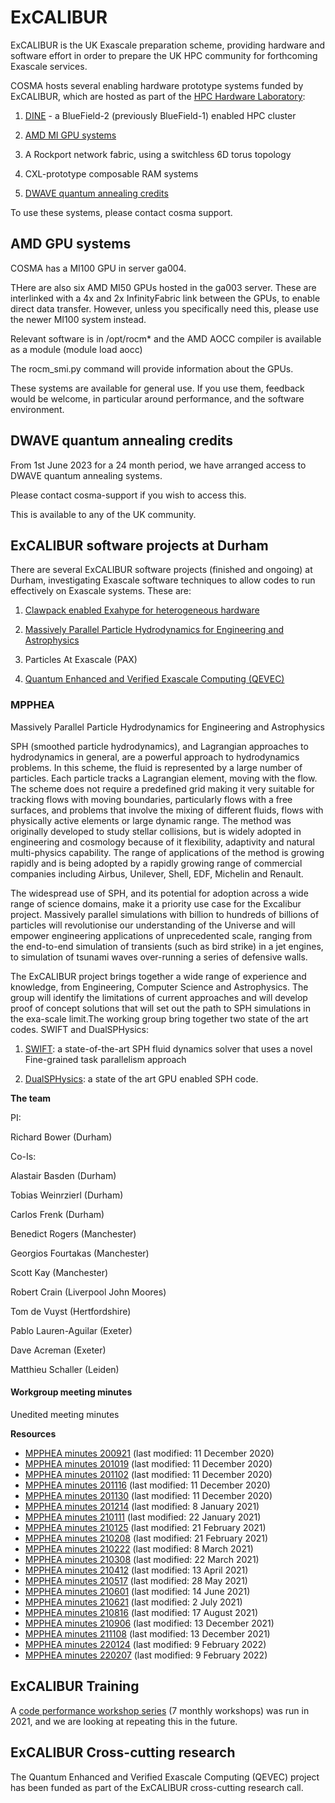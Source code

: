 # ExCALIBUR

ExCALIBUR is the UK Exascale preparation scheme, providing hardware and software effort in order to prepare the UK HPC community for forthcoming Exascale services.

COSMA hosts several enabling hardware prototype systems funded by ExCALIBUR, which are hosted as part of the [HPC Hardware Laboratory](hardwarelab.html):

1. [DINE](facilities.md#dine) - a BlueField-2 (previously BlueField-1) enabled HPC cluster

2. [AMD MI GPU systems](excalibur.md#amd-gpu-systems)

3. A Rockport network fabric, using a switchless 6D torus topology

4. CXL-prototype composable RAM systems

5. [DWAVE quantum annealing credits]()

To use these systems, please contact cosma support.

## AMD GPU systems

COSMA has a MI100 GPU in server ga004.

THere are also six AMD MI50 GPUs hosted in the ga003 server. These are interlinked with a 4x and 2x InfinityFabric link between the GPUs, to enable direct data transfer. However, unless you specifically need this, please use the newer MI100 system instead.

Relevant software is in /opt/rocm* and the AMD AOCC compiler is available as a module (module load aocc)

The rocm_smi.py command will provide information about the GPUs.

These systems are available for general use. If you use them, feedback would be welcome, in particular around performance, and the software environment.

## DWAVE quantum annealing credits

From 1st June 2023 for a 24 month period, we have arranged access to DWAVE quantum annealing systems.

Please contact cosma-support if you wish to access this.

This is available to any of the UK community.

## ExCALIBUR software projects at Durham

There are several ExCALIBUR software projects (finished and ongoing) at Durham, investigating Exascale software techniques to allow codes to run effectively on Exascale systems. These are:

1. [Clawpack enabled Exahype for heterogeneous hardware](https://tobiasweinzierl.webspace.durham.ac.uk/software/peano/projects/exaclaw-clawpack-enabled-exahype-for-heterogeneous-hardware/)

2. [Massively Parallel Particle Hydrodynamics for Engineering and Astrophysics](excalibur.md#mpphea)

3. Particles At Exascale (PAX)

4. [Quantum Enhanced and Verified Exascale Computing (QEVEC)](https://excalibur.ac.uk/projects/qevec/)

### MPPHEA

Massively Parallel Particle Hydrodynamics for Engineering and Astrophysics

SPH (smoothed particle hydrodynamics), and Lagrangian approaches to hydrodynamics in general, are a powerful approach to hydrodynamics problems. In this scheme, the fluid is represented by a large number of particles. Each particle tracks a Lagrangian element, moving with the flow. The scheme does not require a predefined grid making it very suitable for tracking flows with moving boundaries, particularly flows with a free surfaces, and problems that involve the mixing of different fluids, flows with physically active elements or large dynamic range. The method was originally developed to study stellar collisions, but is widely adopted in engineering and cosmology because of it flexibility, adaptivity and natural multi-physics capability. The range of applications of the method is growing rapidly and is being adopted by a rapidly growing range of commercial companies including Airbus, Unilever, Shell, EDF, Michelin and Renault.

The widespread use of SPH, and its potential for adoption across a wide range of science domains, make it a priority use case for the Excalibur project. Massively parallel simulations with billion to hundreds of billions of particles will revolutionise our understanding of the Universe and will empower engineering applications of unprecedented scale, ranging from the end-to-end simulation of transients (such as bird strike) in a jet engines, to simulation of tsunami waves over-running a series of defensive walls.

The ExCALIBUR project brings together a wide range of experience and knowledge, from Engineering, Computer Science and Astrophysics. The group will identify the limitations of current approaches and will develop proof of concept solutions that will set out the path to SPH simulations in the exa-scale limit.The working group bring together two state of the art codes. SWIFT and DualSPHysics:

1. [SWIFT](https://swift.strw.leidenuniv.nl): a state-of-the-art SPH fluid dynamics solver that uses a novel Fine-grained task parallelism approach

2. [DualSPHysics](https://dual.sphysics.org): a state of the art GPU enabled SPH code.

__The team__

PI:

Richard Bower (Durham)

Co-Is:

Alastair Basden (Durham)

Tobias Weinrzierl (Durham)

Carlos Frenk (Durham)

Benedict Rogers (Manchester)

Georgios Fourtakas (Manchester)

Scott Kay (Manchester)

Robert Crain (Liverpool John Moores)

Tom de Vuyst (Hertfordshire)

Pablo Lauren-Aguilar (Exeter)

Dave Acreman (Exeter)

Matthieu Schaller (Leiden)

#### Workgroup meeting minutes

Unedited meeting minutes

__Resources__

- [MPPHEA minutes 200921](minutes/minutes200921_software.txt) (last modified: 11 December 2020)
- [MPPHEA minutes 201019](minutes/minutes201019_software.txt) (last modified: 11 December 2020)
- [MPPHEA minutes 201102](minutes/minutes201102_software.txt) (last modified: 11 December 2020)
- [MPPHEA minutes 201116](minutes/minutes201116_software.txt) (last modified: 11 December 2020)
- [MPPHEA minutes 201130](minutes/minutes201130_software.txt) (last modified: 11 December 2020)
- [MPPHEA minutes 201214](minutes/minutes201214_software.txt) (last modified: 8 January 2021)
- [MPPHEA minutes 210111](minutes/minutes210111_software.txt) (last modified: 22 January 2021)
- [MPPHEA minutes 210125](minutes/minutes210125_software.txt) (last modified: 21 February 2021)
- [MPPHEA minutes 210208](minutes/minutes210208_software.txt) (last modified: 21 February 2021)
- [MPPHEA minutes 210222](minutes/minutes210222_software.txt) (last modified: 8 March 2021)
- [MPPHEA minutes 210308](minutes/minutes210208_software.txt) (last modified: 22 March 2021)
- [MPPHEA minutes 210412](minutes/minutes210412_software.txt) (last modified: 13 April 2021)
- [MPPHEA minutes 210517](minutes/minutes210517_software.txt) (last modified: 28 May 2021)
- [MPPHEA minutes 210601](minutes/minutes210601_software.txt) (last modified: 14 June 2021)
- [MPPHEA minutes 210621](minutes/minutes210621_software.txt) (last modified: 2 July 2021)
- [MPPHEA minutes 210816](minutes/minutes210816_software.txt) (last modified: 17 August 2021)
- [MPPHEA minutes 210906](minutes/minutes210906_software.txt) (last modified: 13 December 2021)
- [MPPHEA minutes 211108](minutes/minutes210208_software.txt) (last modified: 13 December 2021)
- [MPPHEA minutes 220124](minutes/minutes220124_software.txt) (last modified: 9 February 2022)
- [MPPHEA minutes 220207](minutes/minutes220207_software.txt) (last modified: 9 February 2022)


## ExCALIBUR Training

A [code performance workshop series](https://tobiasweinzierl.webspace.durham.ac.uk/software/peano/workshops/2021-performance-analysis-workshop-from-analysis-to-insight/) (7 monthly workshops) was run in 2021, and we are looking at repeating this in the future.

## ExCALIBUR Cross-cutting research

The Quantum Enhanced and Verified Exascale Computing (QEVEC) project has been funded as part of the ExCALIBUR cross-cutting research call.
